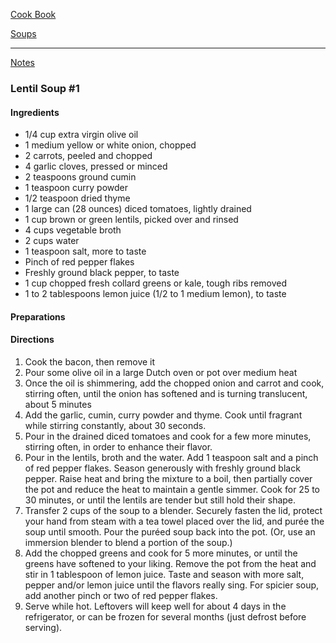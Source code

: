 [Cook Book](https://github.com/vmsmith/CookBook/blob/master/README.md)  

[Soups](https://github.com/vmsmith/CookBook/blob/master/soups.md)  

-----  

[Notes](https://github.com/vmsmith/CookBook/blob/master/notes.md)  

### Lentil Soup #1  

#### Ingredients  
* 1/4 cup extra virgin olive oil
* 1 medium yellow or white onion, chopped
* 2 carrots, peeled and chopped
* 4 garlic cloves, pressed or minced
* 2 teaspoons ground cumin
* 1 teaspoon curry powder
* 1/2 teaspoon dried thyme
* 1 large can (28 ounces) diced tomatoes, lightly drained
* 1 cup brown or green lentils, picked over and rinsed
* 4 cups vegetable broth
* 2 cups water
* 1 teaspoon salt, more to taste
* Pinch of red pepper flakes
* Freshly ground black pepper, to taste
* 1 cup chopped fresh collard greens or kale, tough ribs removed
* 1 to 2 tablespoons lemon juice (1/2 to 1 medium lemon), to taste

#### Preparations  


#### Directions  

1. Cook the bacon, then remove it  
2. Pour some olive oil in a large Dutch oven or pot over medium heat
3. Once the oil is shimmering, add the chopped onion and carrot and cook, stirring often, until the onion has softened and is turning translucent, about 5 minutes  
4. Add the garlic, cumin, curry powder and thyme. Cook until fragrant while stirring constantly, about 30 seconds. 
5. Pour in the drained diced tomatoes and cook for a few more minutes, stirring often, in order to enhance their flavor.
6. Pour in the lentils, broth and the water. Add 1 teaspoon salt and a pinch of red pepper flakes. Season generously with freshly ground black pepper. Raise heat and bring the mixture to a boil, then partially cover the pot and reduce the heat to maintain a gentle simmer. Cook for 25 to 30 minutes, or until the lentils are tender but still hold their shape.
7. Transfer 2 cups of the soup to a blender. Securely fasten the lid, protect your hand from steam with a tea towel placed over the lid, and purée the soup until smooth. Pour the puréed soup back into the pot. (Or, use an immersion blender to blend a portion of the soup.)
8. Add the chopped greens and cook for 5 more minutes, or until the greens have softened to your liking. Remove the pot from the heat and stir in 1 tablespoon of lemon juice. Taste and season with more salt, pepper and/or lemon juice until the flavors really sing. For spicier soup, add another pinch or two of red pepper flakes.
9. Serve while hot. Leftovers will keep well for about 4 days in the refrigerator, or can be frozen for several months (just defrost before serving).
